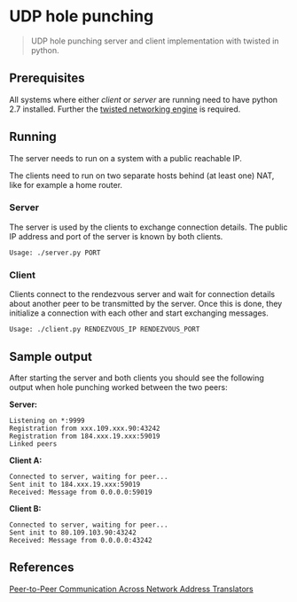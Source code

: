 # UDP hole punching
> UDP hole punching server and client implementation with twisted in python.

## Prerequisites
All systems where either *client* or *server* are running need to have python 2.7 installed.
Further the [twisted networking engine](https://twistedmatrix.com) is required.

## Running
The server needs to run on a system with a public reachable IP.

The clients need to run on two separate hosts behind (at least one) NAT, like for example a home router.

### Server
The server is used by the clients to exchange connection details. The public IP address and port of the server is known by both clients.
```
Usage: ./server.py PORT
```

### Client
Clients connect to the rendezvous server and wait for connection details about another peer to be transmitted by the server.
Once this is done, they initialize a connection with each other and start exchanging messages.
```
Usage: ./client.py RENDEZVOUS_IP RENDEZVOUS_PORT
```

## Sample output
After starting the server and both clients you should see the following output
when hole punching worked between the two peers:

**Server:**
```
Listening on *:9999
Registration from xxx.109.xxx.90:43242
Registration from 184.xxx.19.xxx:59019
Linked peers
```

**Client A:**
```
Connected to server, waiting for peer...
Sent init to 184.xxx.19.xxx:59019
Received: Message from 0.0.0.0:59019
```

**Client B:**
```
Connected to server, waiting for peer...
Sent init to 80.109.103.90:43242
Received: Message from 0.0.0.0:43242
```

## References
[Peer-to-Peer Communication Across Network Address Translators](http://www.brynosaurus.com/pub/net/p2pnat/)
